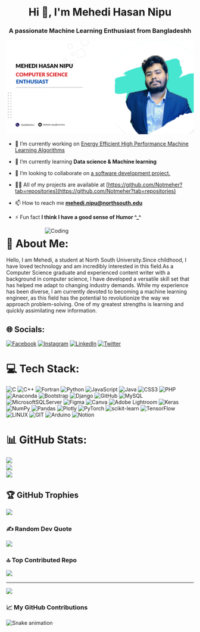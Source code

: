 <h1 align="center">Hi 👋, I'm Mehedi Hasan Nipu</h1>
<h3 align="center">A passionate Machine Learning Enthusiast from Bangladeshh</h3>
<div align="center"> <img src="https://raw.githubusercontent.com/Notmeher/Notmeher/main/Banner.png"> </div>



- 🔭 I’m currently working on [Energy Efficient High Performance Machine Learning Algorithms](https://github.com/Notmeher/Energy-Efficient-High-Performance-Machine-Learning-Algorithms)

- 🌱 I’m currently learning **Data science & Machine learning**

- 👯 I’m looking to collaborate on [a software development project.](https://github.com/Notmeher/Object-Detection-software-)

- 👨‍💻 All of my projects are available at [https://github.com/Notmeher?tab=repositories](https://github.com/Notmeher?tab=repositories)

- 📫 How to reach me **mehedi.nipu@northsouth.edu**

- ⚡ Fun fact **I think I have a good sense of Humor ^_^**

<img align="right" alt="Coding" width="400" src="https://media.giphy.com/media/2IudUHdI075HL02Pkk/giphy.gif">

# 💫 About Me:
Hello, I am Mehedi, a student at North South University.Since childhood, I have loved technology and am incredibly interested in this field.As a Computer Science graduate and experienced content writer with a background in computer science, I have developed a versatile skill set that has helped me adapt to changing industry demands. While my experience has been diverse, I am currently devoted to becoming a machine learning engineer, as this field has the potential to revolutionize the way we approach problem-solving. One of my greatest strengths is learning and quickly assimilating new information. 


## 🌐 Socials:
[![Facebook](https://img.shields.io/badge/Facebook-%231877F2.svg?logo=Facebook&logoColor=white)](https://facebook.com/mynameisnipu) [![Instagram](https://img.shields.io/badge/Instagram-%23E4405F.svg?logo=Instagram&logoColor=white)](https://instagram.com/lifeasmeher) [![LinkedIn](https://img.shields.io/badge/LinkedIn-%230077B5.svg?logo=linkedin&logoColor=white)](https://linkedin.com/in/notmeher4459) [![Twitter](https://img.shields.io/badge/Twitter-%231DA1F2.svg?logo=Twitter&logoColor=white)](https://twitter.com/lifeasmeher) 

# 💻 Tech Stack:
![C](https://img.shields.io/badge/c-%2300599C.svg?style=for-the-badge&logo=c&logoColor=white) ![C++](https://img.shields.io/badge/c++-%2300599C.svg?style=for-the-badge&logo=c%2B%2B&logoColor=white) ![Fortran](https://img.shields.io/badge/Fortran-%23734F96.svg?style=for-the-badge&logo=fortran&logoColor=white) ![Python](https://img.shields.io/badge/python-3670A0?style=for-the-badge&logo=python&logoColor=ffdd54) ![JavaScript](https://img.shields.io/badge/javascript-%23323330.svg?style=for-the-badge&logo=javascript&logoColor=%23F7DF1E) ![Java](https://img.shields.io/badge/java-%23ED8B00.svg?style=for-the-badge&logo=java&logoColor=white) ![CSS3](https://img.shields.io/badge/css3-%231572B6.svg?style=for-the-badge&logo=css3&logoColor=white) ![PHP](https://img.shields.io/badge/php-%23777BB4.svg?style=for-the-badge&logo=php&logoColor=white) ![Anaconda](https://img.shields.io/badge/Anaconda-%2344A833.svg?style=for-the-badge&logo=anaconda&logoColor=white) ![Bootstrap](https://img.shields.io/badge/bootstrap-%23563D7C.svg?style=for-the-badge&logo=bootstrap&logoColor=white) ![Django](https://img.shields.io/badge/django-%23092E20.svg?style=for-the-badge&logo=django&logoColor=white) ![GitHub](https://img.shields.io/badge/GitHub-%23121011.svg?style=for-the-badge&logo=github&logoColor=white) ![MySQL](https://img.shields.io/badge/mysql-%2300f.svg?style=for-the-badge&logo=mysql&logoColor=white) ![MicrosoftSQLServer](https://img.shields.io/badge/Microsoft%20SQL%20Sever-CC2927?style=for-the-badge&logo=microsoft%20sql%20server&logoColor=white) 	![Figma](https://img.shields.io/badge/figma-%23F24E1E.svg?style=for-the-badge&logo=figma&logoColor=white) ![Canva](https://img.shields.io/badge/Canva-%2300C4CC.svg?style=for-the-badge&logo=Canva&logoColor=white) ![Adobe Lightroom](https://img.shields.io/badge/Adobe%20Lightroom-31A8FF.svg?style=for-the-badge&logo=Adobe%20Lightroom&logoColor=white) ![Keras](https://img.shields.io/badge/Keras-%23D00000.svg?style=for-the-badge&logo=Keras&logoColor=white) ![NumPy](https://img.shields.io/badge/numpy-%23013243.svg?style=for-the-badge&logo=numpy&logoColor=white) ![Pandas](https://img.shields.io/badge/pandas-%23150458.svg?style=for-the-badge&logo=pandas&logoColor=white) ![Plotly](https://img.shields.io/badge/Plotly-%233F4F75.svg?style=for-the-badge&logo=plotly&logoColor=white) ![PyTorch](https://img.shields.io/badge/PyTorch-%23EE4C2C.svg?style=for-the-badge&logo=PyTorch&logoColor=white) ![scikit-learn](https://img.shields.io/badge/scikit--learn-%23F7931E.svg?style=for-the-badge&logo=scikit-learn&logoColor=white) ![TensorFlow](https://img.shields.io/badge/TensorFlow-%23FF6F00.svg?style=for-the-badge&logo=TensorFlow&logoColor=white) ![LINUX](https://img.shields.io/badge/Linux-FCC624?style=for-the-badge&logo=linux&logoColor=black) ![GIT](https://img.shields.io/badge/Git-fc6d26?style=for-the-badge&logo=git&logoColor=white) ![Arduino](https://img.shields.io/badge/-Arduino-00979D?style=for-the-badge&logo=Arduino&logoColor=white) ![Notion](https://img.shields.io/badge/Notion-%23000000.svg?style=for-the-badge&logo=notion&logoColor=white)
# 📊 GitHub Stats:
![](https://github-readme-stats.vercel.app/api?username=Notmeher&theme=dark&hide_border=false&include_all_commits=false&count_private=true)<br/>
![](https://github-readme-streak-stats.herokuapp.com/?user=Notmeher&theme=dark&hide_border=false)<br/>
![](https://github-readme-stats.vercel.app/api/top-langs/?username=Notmeher&theme=dark&hide_border=false&include_all_commits=false&count_private=true&layout=compact)

## 🏆 GitHub Trophies
![](https://github-profile-trophy.vercel.app/?username=Notmeher&theme=radical&no-frame=true&no-bg=false&margin-w=4)

### ✍️ Random Dev Quote
![](https://quotes-github-readme.vercel.app/api?type=horizontal&theme=radical)

### 🔝 Top Contributed Repo
![](https://github-contributor-stats.vercel.app/api?username=Notmeher&limit=5&theme=dark&combine_all_yearly_contributions=true)

---
[![](https://visitcount.itsvg.in/api?id=Notmeher&icon=0&color=0)](https://visitcount.itsvg.in)
### 📈 My GitHub Contributions
![Snake animation](https://github.com/Notmeher/Notmeher/blob/output/github-contribution-grid-snake.svg)


